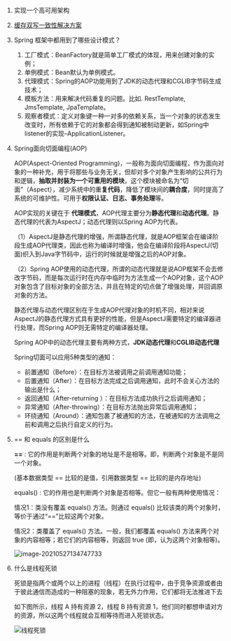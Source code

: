 1. 实现一个高可用架构

2. [缓存双写一致性解决方案](https://zhuanlan.zhihu.com/p/59167071)

3. Spring 框架中都用到了哪些设计模式？

   1. 工厂模式：BeanFactory就是简单工厂模式的体现，用来创建对象的实例；
   2. 单例模式：Bean默认为单例模式。
   3. 代理模式：Spring的AOP功能用到了JDK的动态代理和CGLIB字节码生成技术；
   4. 模板方法：用来解决代码重复的问题。比如. RestTemplate, JmsTemplate, JpaTemplate。
   5. 观察者模式：定义对象键一种一对多的依赖关系，当一个对象的状态发生改变时，所有依赖于它的对象都会得到通知被制动更新，如Spring中listener的实现–ApplicationListener。

4. Spring面向切面编程(AOP)

   AOP(Aspect-Oriented Programming)，一般称为面向切面编程，作为面向对象的一种补充，用于将那些与业务无关，但却对多个对象产生影响的公共行为和逻辑，**抽取并封装为一个可重用的模块**，这个模块被命名为“切面”（Aspect），减少系统中的重**复代码**，降低了模块间的**耦合度**，同时提高了系统的可维护性。可用于**权限认证、日志、事务处理**等。

   AOP实现的关键在于 **代理模式**，AOP代理主要分为**静态代理**和**动态代理**。静态代理的代表为AspectJ；动态代理则以Spring AOP为代表。

   （1）AspectJ是静态代理的增强，所谓静态代理，就是AOP框架会在编译阶段生成AOP代理类，因此也称为编译时增强，他会在编译阶段将AspectJ(切面)织入到Java字节码中，运行的时候就是增强之后的AOP对象。

   （2）Spring AOP使用的动态代理，所谓的动态代理就是说AOP框架不会去修改字节码，而是每次运行时在内存中临时为方法生成一个AOP对象，这个AOP对象包含了目标对象的全部方法，并且在特定的切点做了增强处理，并回调原对象的方法。

   静态代理与动态代理区别在于生成AOP代理对象的时机不同，相对来说AspectJ的静态代理方式具有更好的性能，但是AspectJ需要特定的编译器进行处理，而Spring AOP则无需特定的编译器处理。

   Spring AOP中的动态代理主要有两种方式，**JDK动态代理**和**CGLIB动态代理**

   Spring切面可以应用5种类型的通知：

   - 前置通知（Before）：在目标方法被调用之前调用通知功能；
   - 后置通知（After）：在目标方法完成之后调用通知，此时不会关心方法的输出是什么；
   - 返回通知（After-returning ）：在目标方法成功执行之后调用通知；
   - 异常通知（After-throwing）：在目标方法抛出异常后调用通知；
   - 环绕通知（Around）：通知包裹了被通知的方法，在被通知的方法调用之前和调用之后执行自定义的行为。

5. == 和 equals 的区别是什么

   **==** : 它的作用是判断两个对象的地址是不是相等。即，判断两个对象是不是同一个对象。

   (基本数据类型 == 比较的是值，引用数据类型 == 比较的是内存地址)

   equals() : 它的作用也是判断两个对象是否相等。但它一般有两种使用情况：

   情况1：类没有覆盖 equals() 方法。则通过 equals() 比较该类的两个对象时，等价于通过“==”比较这两个对象。

   情况2：类覆盖了 equals() 方法。一般，我们都覆盖 equals() 方法来两个对象的内容相等；若它们的内容相等，则返回 true (即，认为这两个对象相等)。

   ![image-20210527134747733](https://i.loli.net/2021/05/27/ukMa2FWsydTtI9b.png)

6. 什么是线程死锁

   死锁是指两个或两个以上的进程（线程）在执行过程中，由于竞争资源或者由于彼此通信而造成的一种阻塞的现象，若无外力作用，它们都将无法推进下去

   如下图所示，线程 A 持有资源 2，线程 B 持有资源 1，他们同时都想申请对方的资源，所以这两个线程就会互相等待而进入死锁状态。

   ![线程死锁](https://i.loli.net/2021/05/27/mPwQSkULHjirdDE.png)
